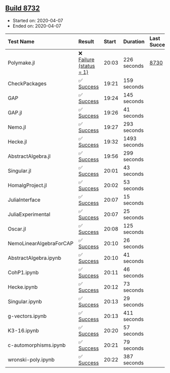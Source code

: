 ## [Build 8732](https://oscarci.mathematik.uni-kl.de/job/oscar/8732/)

* Started on: 2020-04-07
* Ended on: 2020-04-07

| Test Name    | Result | Start | Duration | Last Success | First Failure |
|:-------------|:-------|:------|:---------|:-------------|:--------------|
| Polymake.jl | ❌ [Failure (status = 1)](https://oscarci.mathematik.uni-kl.de/job/oscar/8732/artifact/logs/build-8732/Polymake.jl.log) | 20:03 | 226 seconds | [8730](https://oscarci.mathematik.uni-kl.de/job/oscar/8730/) | [8732](https://oscarci.mathematik.uni-kl.de/job/oscar/8732/) |
| CheckPackages | ✅ [Success](https://oscarci.mathematik.uni-kl.de/job/oscar/8732/artifact/logs/build-8732/CheckPackages.log) | 19:21 | 159 seconds |  |  |
| GAP | ✅ [Success](https://oscarci.mathematik.uni-kl.de/job/oscar/8732/artifact/logs/build-8732/GAP.log) | 19:24 | 145 seconds |  |  |
| GAP.jl | ✅ [Success](https://oscarci.mathematik.uni-kl.de/job/oscar/8732/artifact/logs/build-8732/GAP.jl.log) | 19:26 | 41 seconds |  |  |
| Nemo.jl | ✅ [Success](https://oscarci.mathematik.uni-kl.de/job/oscar/8732/artifact/logs/build-8732/Nemo.jl.log) | 19:27 | 293 seconds |  |  |
| Hecke.jl | ✅ [Success](https://oscarci.mathematik.uni-kl.de/job/oscar/8732/artifact/logs/build-8732/Hecke.jl.log) | 19:32 | 1493 seconds |  |  |
| AbstractAlgebra.jl | ✅ [Success](https://oscarci.mathematik.uni-kl.de/job/oscar/8732/artifact/logs/build-8732/AbstractAlgebra.jl.log) | 19:56 | 299 seconds |  |  |
| Singular.jl | ✅ [Success](https://oscarci.mathematik.uni-kl.de/job/oscar/8732/artifact/logs/build-8732/Singular.jl.log) | 20:01 | 43 seconds |  |  |
| HomalgProject.jl | ✅ [Success](https://oscarci.mathematik.uni-kl.de/job/oscar/8732/artifact/logs/build-8732/HomalgProject.jl.log) | 20:02 | 53 seconds |  |  |
| JuliaInterface | ✅ [Success](https://oscarci.mathematik.uni-kl.de/job/oscar/8732/artifact/logs/build-8732/JuliaInterface.log) | 20:07 | 15 seconds |  |  |
| JuliaExperimental | ✅ [Success](https://oscarci.mathematik.uni-kl.de/job/oscar/8732/artifact/logs/build-8732/JuliaExperimental.log) | 20:07 | 25 seconds |  |  |
| Oscar.jl | ✅ [Success](https://oscarci.mathematik.uni-kl.de/job/oscar/8732/artifact/logs/build-8732/Oscar.jl.log) | 20:08 | 125 seconds |  |  |
| NemoLinearAlgebraForCAP | ✅ [Success](https://oscarci.mathematik.uni-kl.de/job/oscar/8732/artifact/logs/build-8732/NemoLinearAlgebraForCAP.log) | 20:10 | 26 seconds |  |  |
| AbstractAlgebra.ipynb | ✅ [Success](https://oscarci.mathematik.uni-kl.de/job/oscar/8732/artifact/logs/build-8732/AbstractAlgebra.ipynb.log) | 20:10 | 41 seconds |  |  |
| CohP1.ipynb | ✅ [Success](https://oscarci.mathematik.uni-kl.de/job/oscar/8732/artifact/logs/build-8732/CohP1.ipynb.log) | 20:11 | 46 seconds |  |  |
| Hecke.ipynb | ✅ [Success](https://oscarci.mathematik.uni-kl.de/job/oscar/8732/artifact/logs/build-8732/Hecke.ipynb.log) | 20:12 | 73 seconds |  |  |
| Singular.ipynb | ✅ [Success](https://oscarci.mathematik.uni-kl.de/job/oscar/8732/artifact/logs/build-8732/Singular.ipynb.log) | 20:13 | 29 seconds |  |  |
| g-vectors.ipynb | ✅ [Success](https://oscarci.mathematik.uni-kl.de/job/oscar/8732/artifact/logs/build-8732/g-vectors.ipynb.log) | 20:13 | 411 seconds |  |  |
| K3-16.ipynb | ✅ [Success](https://oscarci.mathematik.uni-kl.de/job/oscar/8732/artifact/logs/build-8732/K3-16.ipynb.log) | 20:20 | 57 seconds |  |  |
| c-automorphisms.ipynb | ✅ [Success](https://oscarci.mathematik.uni-kl.de/job/oscar/8732/artifact/logs/build-8732/c-automorphisms.ipynb.log) | 20:21 | 79 seconds |  |  |
| wronski-poly.ipynb | ✅ [Success](https://oscarci.mathematik.uni-kl.de/job/oscar/8732/artifact/logs/build-8732/wronski-poly.ipynb.log) | 20:22 | 387 seconds |  |  |
